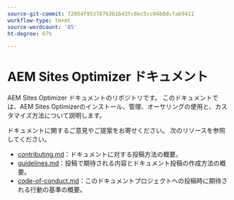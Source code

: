 ```yaml
---
source-git-commit: 72054f95378763b1b43fc0ec5cc04b8dcfab9411
workflow-type: tm+mt
source-wordcount: '85'
ht-degree: 67%

---
```

# AEM Sites Optimizer ドキュメント

AEM Sites Optimizer ドキュメントのリポジトリです。 このドキュメントでは、AEM Sites Optimizerのインストール、管理、オーサリングの使用と、カスタマイズ方法について説明します。

ドキュメントに関するご意見やご提案をお寄せください。 次のリソースを参照してください。

* [contributing.md](contributing.md)：ドキュメントに対する投稿方法の概要。
* [guidelines.md](guidelines.md)：投稿で期待される内容とドキュメント投稿の作成方法の概要。
* [code-of-conduct.md](code-of-conduct.md)：このドキュメントプロジェクトへの投稿時に期待される行動の基準の概要。
